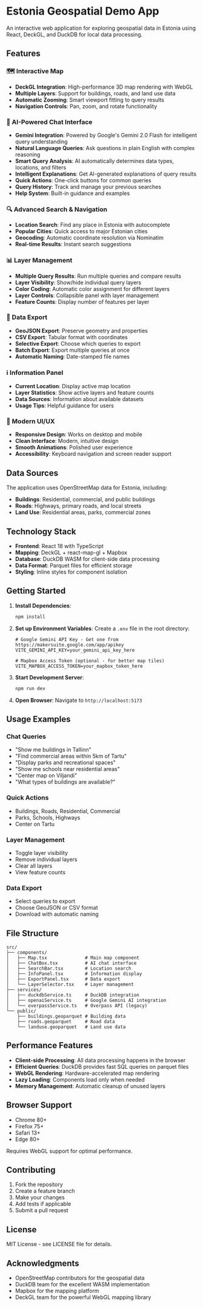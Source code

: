 # Estonia Geospatial Demo App

An interactive web application for exploring geospatial data in Estonia using React, DeckGL, and DuckDB for local data processing.

## Features

### 🗺️ Interactive Map
- **DeckGL Integration**: High-performance 3D map rendering with WebGL
- **Multiple Layers**: Support for buildings, roads, and land use data
- **Automatic Zooming**: Smart viewport fitting to query results
- **Navigation Controls**: Pan, zoom, and rotate functionality

### 💬 AI-Powered Chat Interface
- **Gemini Integration**: Powered by Google's Gemini 2.0 Flash for intelligent query understanding
- **Natural Language Queries**: Ask questions in plain English with complex reasoning
- **Smart Query Analysis**: AI automatically determines data types, locations, and filters
- **Intelligent Explanations**: Get AI-generated explanations of query results
- **Quick Actions**: One-click buttons for common queries
- **Query History**: Track and manage your previous searches
- **Help System**: Built-in guidance and examples

### 🔍 Advanced Search & Navigation
- **Location Search**: Find any place in Estonia with autocomplete
- **Popular Cities**: Quick access to major Estonian cities
- **Geocoding**: Automatic coordinate resolution via Nominatim
- **Real-time Results**: Instant search suggestions

### 📊 Layer Management
- **Multiple Query Results**: Run multiple queries and compare results
- **Layer Visibility**: Show/hide individual query layers
- **Color Coding**: Automatic color assignment for different layers
- **Layer Controls**: Collapsible panel with layer management
- **Feature Counts**: Display number of features per layer

### 📁 Data Export
- **GeoJSON Export**: Preserve geometry and properties
- **CSV Export**: Tabular format with coordinates
- **Selective Export**: Choose which queries to export
- **Batch Export**: Export multiple queries at once
- **Automatic Naming**: Date-stamped file names

### ℹ️ Information Panel
- **Current Location**: Display active map location
- **Layer Statistics**: Show active layers and feature counts
- **Data Sources**: Information about available datasets
- **Usage Tips**: Helpful guidance for users

### 🎨 Modern UI/UX
- **Responsive Design**: Works on desktop and mobile
- **Clean Interface**: Modern, intuitive design
- **Smooth Animations**: Polished user experience
- **Accessibility**: Keyboard navigation and screen reader support

## Data Sources

The application uses OpenStreetMap data for Estonia, including:
- **Buildings**: Residential, commercial, and public buildings
- **Roads**: Highways, primary roads, and local streets
- **Land Use**: Residential areas, parks, commercial zones

## Technology Stack

- **Frontend**: React 18 with TypeScript
- **Mapping**: DeckGL + react-map-gl + Mapbox
- **Database**: DuckDB WASM for client-side data processing
- **Data Format**: Parquet files for efficient storage
- **Styling**: Inline styles for component isolation

## Getting Started

1. **Install Dependencies**:
   ```bash
   npm install
   ```

2. **Set up Environment Variables**:
   Create a `.env` file in the root directory:
   ```
   # Google Gemini API Key - Get one from https://makersuite.google.com/app/apikey
   VITE_GEMINI_API_KEY=your_gemini_api_key_here
   
   # Mapbox Access Token (optional - for better map tiles)
   VITE_MAPBOX_ACCESS_TOKEN=your_mapbox_token_here
   ```

3. **Start Development Server**:
   ```bash
   npm run dev
   ```

4. **Open Browser**:
   Navigate to `http://localhost:5173`

## Usage Examples

### Chat Queries
- "Show me buildings in Tallinn"
- "Find commercial areas within 5km of Tartu"
- "Display parks and recreational spaces"
- "Show me schools near residential areas"
- "Center map on Viljandi"
- "What types of buildings are available?"

### Quick Actions
- Buildings, Roads, Residential, Commercial
- Parks, Schools, Highways
- Center on Tartu

### Layer Management
- Toggle layer visibility
- Remove individual layers
- Clear all layers
- View feature counts

### Data Export
- Select queries to export
- Choose GeoJSON or CSV format
- Download with automatic naming

## File Structure

```
src/
├── components/
│   ├── Map.tsx              # Main map component
│   ├── ChatBox.tsx          # AI chat interface
│   ├── SearchBar.tsx        # Location search
│   ├── InfoPanel.tsx        # Information display
│   ├── ExportPanel.tsx      # Data export
│   └── LayerSelector.tsx    # Layer management
├── services/
│   ├── duckdbService.ts     # DuckDB integration
│   ├── openaiService.ts     # Google Gemini AI integration
│   └── overpassService.ts   # Overpass API (legacy)
└── public/
    ├── buildings.geoparquet # Building data
    ├── roads.geoparquet     # Road data
    └── landuse.geoparquet   # Land use data
```

## Performance Features

- **Client-side Processing**: All data processing happens in the browser
- **Efficient Queries**: DuckDB provides fast SQL queries on parquet files
- **WebGL Rendering**: Hardware-accelerated map rendering
- **Lazy Loading**: Components load only when needed
- **Memory Management**: Automatic cleanup of unused layers

## Browser Support

- Chrome 80+
- Firefox 75+
- Safari 13+
- Edge 80+

Requires WebGL support for optimal performance.

## Contributing

1. Fork the repository
2. Create a feature branch
3. Make your changes
4. Add tests if applicable
5. Submit a pull request

## License

MIT License - see LICENSE file for details.

## Acknowledgments

- OpenStreetMap contributors for the geospatial data
- DuckDB team for the excellent WASM implementation
- Mapbox for the mapping platform
- DeckGL team for the powerful WebGL mapping library
